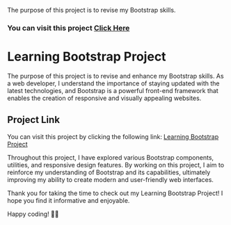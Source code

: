 The purpose of this project is to revise my Bootstrap skills.
### You can visit this project [Click Here](https://abhijitkr.github.io/Learning-Bootstrap/)
# Learning Bootstrap Project

The purpose of this project is to revise and enhance my Bootstrap skills. As a web developer, I understand the importance of staying updated with the latest technologies, and Bootstrap is a powerful front-end framework that enables the creation of responsive and visually appealing websites.

## Project Link
You can visit this project by clicking the following link: [Learning Bootstrap Project](https://abhijitkr.github.io/Learning-Bootstrap/)

Throughout this project, I have explored various Bootstrap components, utilities, and responsive design features. By working on this project, I aim to reinforce my understanding of Bootstrap and its capabilities, ultimately improving my ability to create modern and user-friendly web interfaces.

Thank you for taking the time to check out my Learning Bootstrap Project! I hope you find it informative and enjoyable.

Happy coding! 🚀🌟
